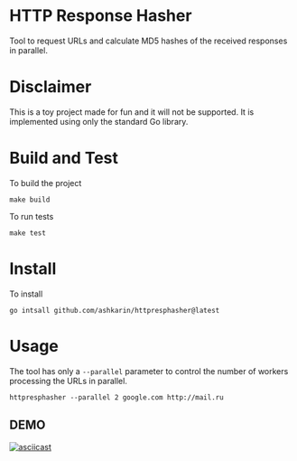 HTTP Response Hasher
=====================

Tool to request URLs and calculate MD5 hashes of the received responses
in parallel.

# Disclaimer #
This is a toy project made for fun and it will not be supported.
It is implemented using only the standard Go library.

# Build and Test #

To build the project
```
make build
```

To run tests
```
make test
```

# Install #
To install
```
go intsall github.com/ashkarin/httpresphasher@latest
```

# Usage #

The tool has only a `--parallel` parameter to control the number of workers
processing the URLs in parallel.

```
httpresphasher --parallel 2 google.com http://mail.ru
```

## DEMO ##

[![asciicast](https://asciinema.org/a/xdMLtnmv58DuopAYrBezwiJht.svg)](https://asciinema.org/a/xdMLtnmv58DuopAYrBezwiJht)
